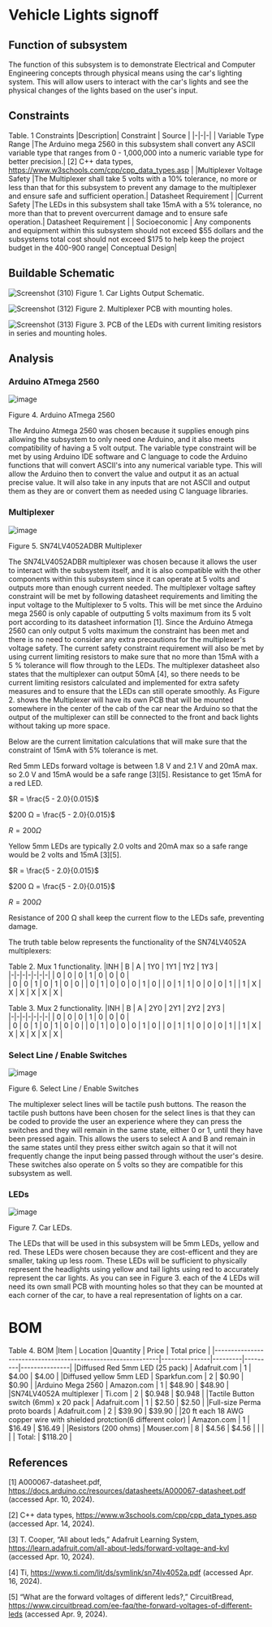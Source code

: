 # Vehicle Lights signoff
## Function of subsystem 
The function of this subsystem is to demonstrate Electrical and Computer Engineering concepts through physical means using the car's lighting system. This will allow users to interact with the car's lights and see the physical changes of the lights based on the user's input.  

## Constraints
Table. 1 Constraints
|Description| Constraint | Source |
|-|-|-|
| Variable Type Range |The Arduino mega 2560 in this subsystem shall convert any ASCII variable type that ranges from 0 - 1,000,000 into a numeric variable type for better precision.| [2] C++ data types, https://www.w3schools.com/cpp/cpp_data_types.asp  |
|Multiplexer Voltage Safety |The Multiplexer shall take 5 volts with a 10% tolerance, no more or less than that for this subsystem to prevent any damage to the multiplexer and ensure safe and sufficient operation.| Datasheet Requirement |
|Current Safety |The LEDs in this subsystem shall take 15mA with a 5% tolerance, no more than that to prevent overcurrent damage and to ensure safe operation.| Datasheet Requirement  |
| Socioeconomic | Any components and equipment within this subsystem should not exceed $55 dollars and the subsystems total cost should not exceed $175 to help keep the project budget in the 400-900 range| Conceptual Design| 






      
## Buildable Schematic
![Screenshot (310)](https://github.com/abdoulm366/TTU-Capstone--Electrical-Class-Kit/assets/157627496/c0ad3917-2459-4e67-bc44-0ffe850f7db6)
Figure 1. Car Lights Output Schematic. 

![Screenshot (312)](https://github.com/abdoulm366/TTU-Capstone--Electrical-Class-Kit/assets/157627496/0b6fa8b0-5c94-4d75-b529-286b28d583cc)
Figure 2. Multiplexer PCB with mounting holes. 


![Screenshot (313)](https://github.com/abdoulm366/TTU-Capstone--Electrical-Class-Kit/assets/157627496/8d364ede-1bb5-4efa-ad55-807552591bc9)
Figure 3. PCB of the LEDs with current limiting resistors in series and mounting holes.

## Analysis 

### Arduino ATmega 2560
![image](https://github.com/abdoulm366/TTU-Capstone--Electrical-Class-Kit/assets/157627496/d0e7686c-21dd-4fcc-9fee-d720970ddbe7)

Figure 4. Arduino ATmega 2560

The Arduino Atmega 2560 was chosen because it supplies enough pins allowing the subsystem to only need one Arduino, and it also meets compatibility of having a 5 volt output. 
The variable type constraint will be met by using Arduino IDE software and C language to code the Arduino functions that will convert ASCII's into any numerical variable type. This will allow the Arduino then to convert the value and output it as an actual precise value. It will also take in any inputs that are not ASCII and output them as they are or convert them as needed using C language libraries. 

### Multiplexer
![image](https://github.com/abdoulm366/TTU-Capstone--Electrical-Class-Kit/assets/157627496/89394064-4bc7-4da3-8cb0-3c5bbf387919)

Figure 5. SN74LV4052ADBR Multiplexer

The SN74LV4052ADBR multiplexer was chosen because it allows the user to interact with the subsystem itself, and it is also compatible with the other components within this subsystem since it can operate at 5 volts and outputs more than enough current needed. The multiplexer voltage saftey constraint will be met by following datasheet requirements and limiting the input voltage to the Multiplexer to 5 volts. This will be met since the Arduino mega 2560 is only capable of outputting 5 volts maximum from its 5 volt port according to its datasheet information [1]. Since the Arduino Atmega 2560 can only output 5 volts maximum the constraint has been met and there is no need to consider any extra precautions for the multiplexer's voltage safety. 
The current safety constraint requirement will also be met by using current limiting resistors to make sure that no more than 15mA with a 5 % tolerance will flow through to the LEDs. The multiplexer datasheet also states that the multiplexer can output 50mA [4], so there needs to be current limiting resistors calculated and implemented for extra safety measures and to ensure that the LEDs can still operate smoothly. 
 As Figure 2. shows the Multiplexer will have its own PCB that will be mounted somewhere in the center of the cab of the car near the Arduino so that the output of the multiplexer can still be connected to the front and back lights without taking up more space.  

Below are the current limitation calculations that will make sure that the constraint of 15mA with 5% tolerance is met. 

Red 5mm LEDs forward voltage is between 1.8 V and 2.1 V and 20mA max. so 2.0 V and 15mA would be a safe range [3][5].
Resistance to get 15mA for a red LED.

$R  = \frac{5 - 2.0}{0.015}$

$200 Ω  = \frac{5 - 2.0}{0.015}$

$R = 200 Ω$

Yellow 5mm LEDs are typically 2.0 volts and 20mA max so a safe range would be 2 volts and 15mA [3][5].

$R  = \frac{5 - 2.0}{0.015}$

$200 Ω  = \frac{5 - 2.0}{0.015}$

$R = 200 Ω$

Resistance of 200 Ω shall keep the current flow to the LEDs safe, preventing damage. 


The truth table below represents the functionality of the SN74LV4052A multiplexers:

Table 2. Mux 1 functionality. 
|INH | B | A | 1Y0 | 1Y1 | 1Y2 | 1Y3 |                                               
|-|-|-|-|-|-|-|
| 0 | 0 | 0 | 1 | 0 | 0 | 0 |                        
| 0 | 0 | 1 | 0 | 1 | 0 | 0 |
| 0 | 1 | 0 | 0 | 0 | 1 | 0 |
| 0 | 1 | 1 | 0 | 0 | 0 | 1 |
| 1 | X | X | X | X | X | X |

Table 3. Mux 2 functionality. 
|INH | B | A | 2Y0 | 2Y1 | 2Y2 | 2Y3 |                                               
|-|-|-|-|-|-|-|
| 0 | 0 | 0 | 1 | 0 | 0 | 0 |                        
| 0 | 0 | 1 | 0 | 1 | 0 | 0 |
| 0 | 1 | 0 | 0 | 0 | 1 | 0 |
| 0 | 1 | 1 | 0 | 0 | 0 | 1 |
| 1 | X | X | X | X | X | X |

### Select Line / Enable Switches
![image](https://github.com/abdoulm366/TTU-Capstone--Electrical-Class-Kit/assets/157627496/81fafd35-9ff0-4568-bc3c-0773f98e9089)

Figure 6. Select Line / Enable Switches

The multiplexer select lines will be tactile push buttons. The reason the tactile push buttons have been chosen for the select lines is that they can be coded to provide the user an experience where they can press the switches and they will remain in the same state, either 0 or 1, until they have been pressed again. This allows the users to select A and B and remain in the same states until they press either switch again so that it will not frequently change the input being passed through without the user's desire.  These switches also operate on 5 volts so they are compatible for this subsystem as well. 

### LEDs
![image](https://github.com/abdoulm366/TTU-Capstone--Electrical-Class-Kit/assets/157627496/c5ac830f-2bb1-4990-865d-90e1dc553631)

Figure 7. Car LEDs.

The LEDs that will be used in this subsystem will be 5mm LEDs, yellow and red. These LEDs were chosen because they are cost-efficent and they are smaller, taking up less room. These LEDs will be sufficient to physically represent the headlights using yellow and tail lights using red to accurately represent the car lights. As you can see in Figure 3. each of the 4 LEDs will need its own small PCB with mounting holes so that they can be mounted at each corner of the car, to have a real representation of lights on a car. 


# BOM 
Table 4. BOM
|Item                                                         |	Location	    |Quantity |	Price 	| Total price   |
|-------------------------------------------------------------|---------------|---------|---------|---------------|
|Diffused Red 5mm LED (25 pack)                               |	Adafruit.com	| 1	      | $4.00	  | $4.00         |
|Diffused yellow 5mm LED 	                                    | Sparkfun.com	| 2	    | $0.90	  | $0.90         |
|Arduino Mega 2560	                                          | Amazon.com	  | 1	      | $48.90	| $48.90        |
|SN74LV4052A multiplexer |	Ti.com	      | 2	      | $0.948	  | $0.948         |
|Tactile Button switch (6mm) x 20 pack                        |	Adafruit.com 	| 1	      | $2.50	  | $2.50         |
|Full-size Perma proto boards	                                | Adafruit.com	| 2	      | $39.90	| $39.90        |
|20 ft each 18 AWG copper wire with shielded protction(6 different color)                | Amazon.com	| 1	      | $16.49	| $16.49        |
|Resistors (200 ohms)                                | Mouser.com	| 8	      | $4.56 | $4.56       |
|		                                                          |               |         | Total:  |	$118.20      |

## References 

[1] A000067-datasheet.pdf, https://docs.arduino.cc/resources/datasheets/A000067-datasheet.pdf (accessed Apr. 10, 2024).   

[2] C++ data types, https://www.w3schools.com/cpp/cpp_data_types.asp (accessed Apr. 14, 2024).

[3] T. Cooper, “All about leds,” Adafruit Learning System, https://learn.adafruit.com/all-about-leds/forward-voltage-and-kvl (accessed Apr. 10, 2024). 

[4] Ti, https://www.ti.com/lit/ds/symlink/sn74lv4052a.pdf (accessed Apr. 16, 2024). 

[5] “What are the forward voltages of different leds?,” CircuitBread, https://www.circuitbread.com/ee-faq/the-forward-voltages-of-different-leds (accessed Apr. 9, 2024). 

 
